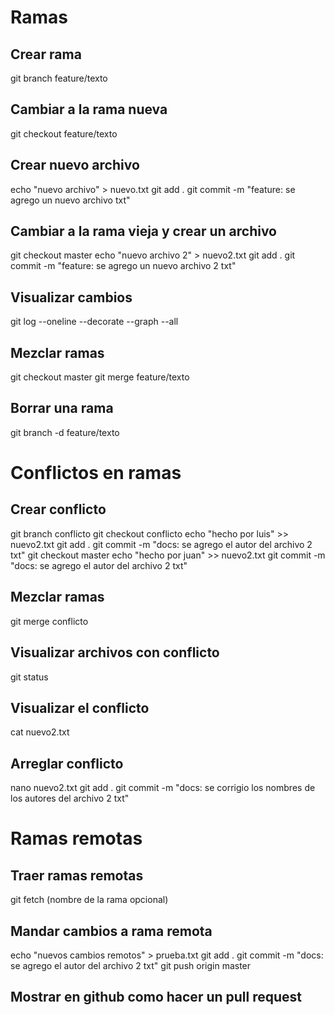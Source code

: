 # Ramas

## Crear rama
git branch feature/texto

## Cambiar a la rama nueva
git checkout feature/texto

## Crear nuevo archivo
echo "nuevo archivo" > nuevo.txt
git add .
git commit -m "feature: se agrego un nuevo archivo txt"

## Cambiar a la rama vieja y crear un archivo
git checkout master
echo "nuevo archivo 2" > nuevo2.txt
git add .
git commit -m "feature: se agrego un nuevo archivo 2 txt"

## Visualizar cambios
git log --oneline --decorate --graph --all

## Mezclar ramas
git checkout master
git merge feature/texto

## Borrar una rama
git branch -d feature/texto

# Conflictos en ramas

## Crear conflicto
git branch conflicto
git checkout conflicto
echo "hecho por luis" >> nuevo2.txt
git add .
git commit -m "docs: se agrego el autor del archivo 2 txt"
git checkout master
echo "hecho por juan" >> nuevo2.txt
git commit -m "docs: se agrego el autor del archivo 2 txt"

## Mezclar ramas
git merge conflicto

## Visualizar archivos con conflicto
git status

## Visualizar el conflicto
cat nuevo2.txt

## Arreglar conflicto
nano nuevo2.txt
git add .
git commit -m "docs: se corrigio los nombres de los autores del archivo 2 txt"

# Ramas remotas

## Traer ramas remotas
git fetch (nombre de la rama opcional)

## Mandar cambios a rama remota
echo "nuevos cambios remotos" > prueba.txt
git add .
git commit -m "docs: se agrego el autor del archivo 2 txt"
git push origin master

## Mostrar en github como hacer un pull request